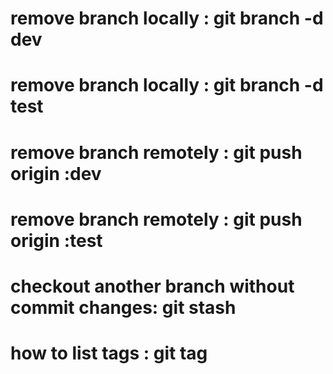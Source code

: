# remove branch locally : git branch -d dev
# remove branch locally : git branch -d test

# remove branch remotely : git push origin :dev
# remove branch remotely : git push origin :test

# checkout another branch without commit changes: git stash 
# how to list tags : git tag